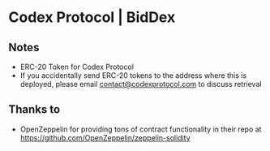 # Codex Protocol | BidDex

## Notes
- ERC-20 Token for Codex Protocol
- If you accidentally send ERC-20 tokens to the address where this is deployed, please email contact@codexprotocol.com to discuss retrieval

## Thanks to
- OpenZeppelin for providing tons of contract functionality in their repo at https://github.com/OpenZeppelin/zeppelin-solidity